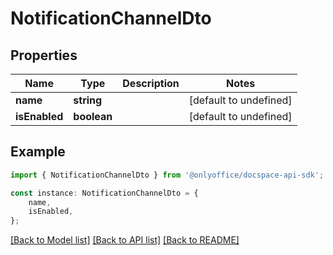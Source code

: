 # NotificationChannelDto


## Properties

Name | Type | Description | Notes
------------ | ------------- | ------------- | -------------
**name** | **string** |  | [default to undefined]
**isEnabled** | **boolean** |  | [default to undefined]

## Example

```typescript
import { NotificationChannelDto } from '@onlyoffice/docspace-api-sdk';

const instance: NotificationChannelDto = {
    name,
    isEnabled,
};
```

[[Back to Model list]](../README.md#documentation-for-models) [[Back to API list]](../README.md#documentation-for-api-endpoints) [[Back to README]](../README.md)
